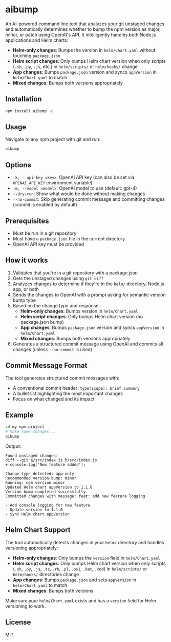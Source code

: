 # aibump

An AI-powered command line tool that analyzes your git unstaged changes and automatically determines whether to bump the npm version as major, minor, or patch using OpenAI's API. It intelligently handles both Node.js applications and Helm charts:

- **Helm-only changes**: Bumps the version in `helm/Chart.yaml` without touching `package.json`
- **Helm script changes**: Only bumps Helm chart version when only scripts (`.sh`, `.py`, `.js`, etc.) in `helm/scripts/` or `helm/hooks/` change
- **App changes**: Bumps `package.json` version and syncs `appVersion` in `helm/Chart.yaml` to match
- **Mixed changes**: Bumps both versions appropriately

## Installation

```bash
npm install aibump -g
```

## Usage

Navigate to any npm project with git and run:

```bash
aibump
```

## Options

- `-k, --api-key <key>`: OpenAI API key (can also be set via `OPENAI_API_KEY` environment variable)
- `-m, --model <model>`: OpenAI model to use (default: gpt-4)
- `--dry-run`: Show what would be done without making changes
- `--no-commit`: Skip generating commit message and committing changes (commit is enabled by default)

## Prerequisites

- Must be run in a git repository
- Must have a `package.json` file in the current directory
- OpenAI API key must be provided

## How it works

1. Validates that you're in a git repository with a package.json
2. Gets the unstaged changes using `git diff`
3. Analyzes changes to determine if they're in the `helm/` directory, Node.js app, or both
4. Sends the changes to OpenAI with a prompt asking for semantic version bump type
5. Based on the change type and response:
   - **Helm-only changes**: Bumps version in `helm/Chart.yaml`
   - **Helm script changes**: Only bumps Helm chart version (no package.json bump)
   - **App changes**: Bumps `package.json` version and syncs `appVersion` in `helm/Chart.yaml`
   - **Mixed changes**: Bumps both versions appropriately
6. Generates a structured commit message using OpenAI and commits all changes (unless `--no-commit` is used)

## Commit Message Format

The tool generates structured commit messages with:

- A conventional commit header: `type(scope): brief summary`
- A bullet list highlighting the most important changes
- Focus on what changed and its impact

## Example

```bash
cd my-npm-project
# Make some changes...
aibump
```

Output:

```
Found unstaged changes:
diff --git a/src/index.js b/src/index.js
+ console.log('New feature added');

Change type detected: app-only
Recommended version bump: minor
Running: npm version minor
Updated Helm chart appVersion to 1.1.0
Version bump completed successfully.
Committed changes with message: feat: add new feature logging

- Add console logging for new feature
- Update version to 1.1.0
- Sync Helm chart appVersion
```

## Helm Chart Support

The tool automatically detects changes in your `helm/` directory and handles versioning appropriately:

- **Helm-only changes**: Only bumps the `version` field in `helm/Chart.yaml`
- **Helm script changes**: Only bumps Helm chart version when only scripts (`.sh`, `.py`, `.js`, `.ts`, `.rb`, `.pl`, `.ps1`, `.bat`, `.cmd`) in `helm/scripts/` or `helm/hooks/` directories change
- **App changes**: Bumps `package.json` and sets `appVersion` in `helm/Chart.yaml` to match
- **Mixed changes**: Bumps both versions

Make sure your `helm/Chart.yaml` exists and has a `version` field for Helm versioning to work.

## License

MIT
